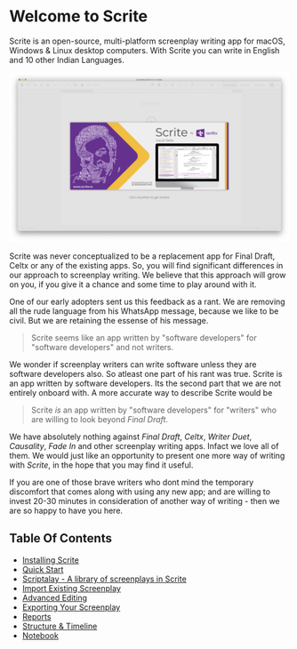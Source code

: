 # Welcome to Scrite

Scrite is an open-source, multi-platform screenplay writing app for macOS, Windows & Linux desktop computers. With Scrite you can write in English and 10 other Indian Languages. 

![Scrite](screenshots/scrite-home.jpg)

Scrite was never conceptualized to be a replacement app for Final Draft, Celtx or any of the existing apps. So, you will find significant differences in our approach to screenplay writing. We believe that this approach will grow on you, if you give it a chance and some time to play around with it.

One of our early adopters sent us this feedback as a rant. We are removing all the rude language from his WhatsApp message, because we like to be civil. But we are retaining the essense of his message.

> Scrite seems like an app written by "software developers" for "software developers" and not writers.

We wonder if screenplay writers can write software unless they are software developers also. So atleast one part of his rant was true. Scrite is an app written by software developers. Its the second part that we are not entirely onboard with. A more accurate way to describe Scrite would be

> Scrite _is_ an app written by "software developers" for "writers" who are willing to look beyond _Final Draft_.

We have absolutely nothing against _Final Draft_, _Celtx_, _Writer Duet_, _Causality_, _Fade In_ and other screenplay writing apps. Infact we love all of them. We would just like an opportunity to present one more way of writing with _Scrite_, in the hope that you may find it useful.

If you are one of those brave writers who dont mind the temporary discomfort that comes along with using any new app; and are willing to invest 20-30 minutes in consideration of another way of writing - then we are so happy to have you here.

## Table Of Contents

- [Installing Scrite](installation.md)
- [Quick Start](quick-start.md)
- [Scriptalay - A library of screenplays in Scrite](scriptalay.md)
- [Import Existing Screenplay](import.md)
- [Advanced Editing](advanced-editing.md)
- [Exporting Your Screenplay](export.md)
- [Reports](reports.md)
- [Structure & Timeline](structure.md)
- [Notebook](notebook.md)
